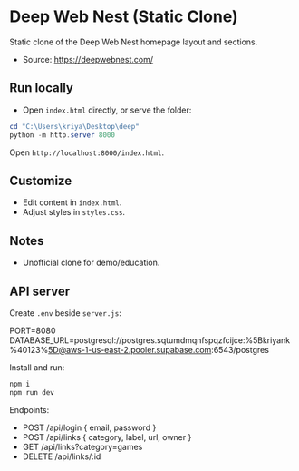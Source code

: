 # Deep Web Nest (Static Clone)

Static clone of the Deep Web Nest homepage layout and sections.

- Source: https://deepwebnest.com/

## Run locally

- Open `index.html` directly, or serve the folder:

```powershell
cd "C:\Users\kriya\Desktop\deep"
python -m http.server 8000
```

Open `http://localhost:8000/index.html`.

## Customize
- Edit content in `index.html`.
- Adjust styles in `styles.css`.

## Notes
- Unofficial clone for demo/education.

## API server

Create `.env` beside `server.js`:

PORT=8080
DATABASE_URL=postgresql://postgres.sqtumdmqnfspqzfcijce:%5Bkriyank%40123%5D@aws-1-us-east-2.pooler.supabase.com:6543/postgres

Install and run:

```bash
npm i
npm run dev
```

Endpoints:
- POST /api/login { email, password }
- POST /api/links { category, label, url, owner }
- GET  /api/links?category=games
- DELETE /api/links/:id
